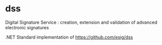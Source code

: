 # dss
Digital Signature Service : creation, extension and validation of advanced electronic signatures

.NET Standard implementation of https://github.com/esig/dss
